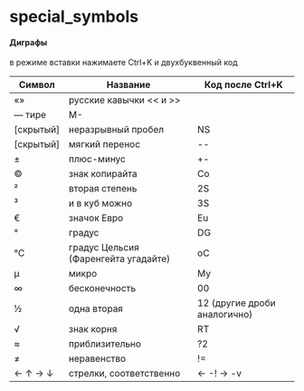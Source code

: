 special_symbols
===============

#### Диграфы 
в режиме вставки нажимаете Ctrl+K и двухбуквенный код

| Символ	| Название	| Код после Ctrl+K |
| --- | --- | --- |
| «» | русские кавычки	<< и >> |
| —	тире | M- |
| [скрытый]	| неразрывный пробел	| NS |
| [скрытый] | мягкий перенос	 | -- |
| ±	| плюс-минус	| +- | 
| ©	| знак копирайта	| Co |
| ²	| вторая степень	| 2S |
| ³	| и в куб можно	| 3S |
| €	| значок Евро	| Eu |
| °	| градус	| DG |
| ℃	| градус Цельсия (Фаренгейта угадайте)	| oC |
| µ	| микро	| My |
| ∞	| бесконечность	| 00 |
| ½	| одна вторая	| 12 (другие дроби аналогично) |
| √	| знак корня	| RT |
| ≈	| приблизительно	| ?2 |
| ≠	| неравенство	| != |
| ← ↑ → ↓ |	стрелки, соответственно |	<- -! -> -v |